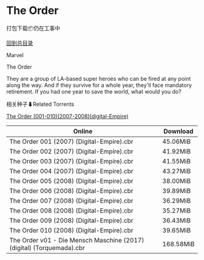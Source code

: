 # The Order

打包下载📦仍在工事中

[回到总目录](/Catalogs.md)

Marvel

The Order

They are a group of LA-based super heroes who can be fired at any point along the way. And if they survive for a whole year, they'll face mandatory retirement. If you had one year to save the world, what would you do?





相关种子⬇Related Torrents

[The Order (001-010)(2007-2008)(digital-Empire)](https://github.com/alicewish/markdown/blob/master/torrent/The-Order--001-010--2007-2008--digital-Empire.md)

Online | Download
--- | ---
The Order 001 (2007) (Digital-Empire).cbr | 45.06MiB
The Order 002 (2007) (Digital-Empire).cbr | 41.92MiB
The Order 003 (2007) (Digital-Empire).cbr | 41.55MiB
The Order 004 (2007) (Digital-Empire).cbr | 43.27MiB
The Order 005 (2008) (Digital-Empire).cbr | 38.00MiB
The Order 006 (2008) (Digital-Empire).cbr | 39.89MiB
The Order 007 (2008) (Digital-Empire).cbr | 36.29MiB
The Order 008 (2008) (Digital-Empire).cbr | 35.27MiB
The Order 009 (2008) (Digital-Empire).cbr | 36.43MiB
The Order 010 (2008) (Digital-Empire).cbr | 39.65MiB
The Order v01 - Die Mensch Maschine (2017) (digital) (Torquemada).cbr | 168.58MiB